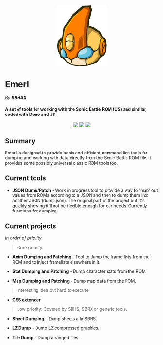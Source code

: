 <p align="center">

<img src="doc/icon.png" style="height:200px">

</p>

# Emerl

*By* ***SBHAX***

#### A set of tools for working with the Sonic Battle ROM (US) and similar, coded with Deno and JS

<p align="center">
    <a href="https://discord.gg/KGWgnAw" alt="Discord">
        <img src="https://img.shields.io/discord/272603653389549578?color=%23222222&label=SBHAX%20Discord&logo=discord&logoColor=%23ffffff&style=for-the-badge"></a>
    <a href="https://github.com/sbhax/emerl/issues" alt="Github Issues">
        <img src="https://img.shields.io/github/issues-raw/sbhax/emerl?color=%23222222&logo=github&style=for-the-badge"></a>
    <a href="https://github.com/sbhax/emerl/pulls">
        <img src="https://img.shields.io/github/issues-pr-raw/sbhax/emerl?color=%23222222&label=OPEN%20PULL%20REQUESTS&logo=github&style=for-the-badge"></a>
</p>

## Summary

Emerl is designed to provide basic and efficient command line tools for dumping and working with data directly from the Sonic Battle ROM file. It provides some possibly universal classic ROM tools too.

## Current tools

- **JSON Dump/Patch** - Work in progress tool to provide a way to 'map' out values from ROMs according to a JSON and then to dump them into another JSON (dump.json). The original part of the project but it's quickly showing it'll not be flexible enough for our needs. Currently functions for dumping.

## Current projects

*In order of priority*

> Core priority

- **Anim Dumping and Patching** - Tool to dump the frame lists from the ROM and to inject framelists elsewhere in it.

- **Stat Dumping and Patching** - Dump character stats from the ROM.

- **Map Dumping and Patching** - Dump map data from the ROM.

> Interesting idea but hard to execute

- **CSS extender** 

> Low priority: Covered by SBHS, SBRX or generic tools.

- **Sheet Dumping** - Dump sheets a la SBHS.

- **LZ Dump** - Dump LZ compressed graphics.

- **Tile Dump** - Dump arranged tiles.

